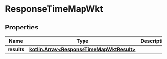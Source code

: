 
# ResponseTimeMapWkt

## Properties
Name | Type | Description | Notes
------------ | ------------- | ------------- | -------------
**results** | [**kotlin.Array&lt;ResponseTimeMapWktResult&gt;**](ResponseTimeMapWktResult.md) |  | 



